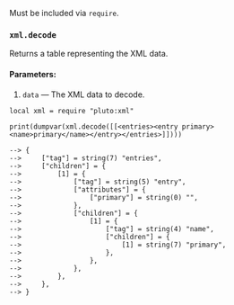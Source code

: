 Must be included via `require`.
### `xml.decode`
Returns a table representing the XML data.
#### Parameters:
1. `data` — The XML data to decode.
```pluto
local xml = require "pluto:xml"

print(dumpvar(xml.decode([[<entries><entry primary><name>primary</name></entry></entries>]])))

--> {
-->     ["tag"] = string(7) "entries",
-->     ["children"] = {
-->         [1] = {
-->             ["tag"] = string(5) "entry",
-->             ["attributes"] = {
-->                 ["primary"] = string(0) "",
-->             },
-->             ["children"] = {
-->                 [1] = {
-->                     ["tag"] = string(4) "name",
-->                     ["children"] = {
-->                         [1] = string(7) "primary",
-->                     },
-->                 },
-->             },
-->         },
-->     },
--> }
```

